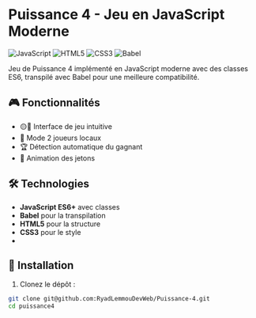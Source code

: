 # Puissance 4 - Jeu en JavaScript Moderne

![JavaScript](https://img.shields.io/badge/JavaScript-ES6+-F7DF1E?style=for-the-badge&logo=javascript&logoColor=black)
![HTML5](https://img.shields.io/badge/HTML5-E34F26?style=for-the-badge&logo=html5&logoColor=white)
![CSS3](https://img.shields.io/badge/CSS3-1572B6?style=for-the-badge&logo=css3&logoColor=white)
![Babel](https://img.shields.io/badge/Babel-F9DC3E?style=for-the-badge&logo=babel&logoColor=black)

Jeu de Puissance 4 implémenté en JavaScript moderne avec des classes ES6, transpilé avec Babel pour une meilleure compatibilité.

## 🎮 Fonctionnalités

- 🟡🔴 Interface de jeu intuitive
- 👥 Mode 2 joueurs locaux
- 🏆 Détection automatique du gagnant
- 🔄 Animation des jetons

## 🛠️ Technologies

- **JavaScript ES6+** avec classes
- **Babel** pour la transpilation
- **HTML5** pour la structure
- **CSS3** pour le style
- 
## 🚀 Installation

1. Clonez le dépôt :

```bash
git clone git@github.com:RyadLemmouDevWeb/Puissance-4.git
cd puissance4
```
